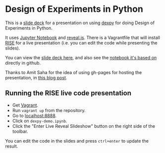 # Design of Experiments in Python

This is a [slide deck](https://hpanderson.github.io/dexpy-pymntos) for a
presentation on using [dexpy](https://statease.github.io/dexpy/) for doing
Design of Experiments in Python.

It uses [Jupyter Notebook](http://jupyter.org/) and
[reveal.js](http://lab.hakim.se/reveal-js). There is a Vagrantfile that will
install [RISE](https://github.com/damianavila/RISE) for a live presentation
(i.e. you can edit the code while presenting the slides).

You can view the
[slide deck here](https://hpanderson.github.io/dexpy-pymntos/#/),
and also see the
[notebook it's based on](https://github.com/hpanderson/dexpy-pymntos/blob/master/dexpy-demo.ipynb)
directly in github.


Thanks to Amit Saha for the idea of using gh-pages for hosting the presentation,
in [this blog post](http://echorand.me/presentation-slides-with-jupyter-notebook.html).

## Running the RISE live code presentation

 * Get [Vagrant](https://www.vagrantup.com/).
 * Run `vagrant up` from the repository.
 * Go to [localhost:8888](http://localhost:8888).
 * Click on `dexpy-demo.ipynb`.
 * Click the "Enter Live Reveal Slideshow" button on the right side of the toolbar.

You can edit the code in the slides and press `ctrl+enter` to update the result.

